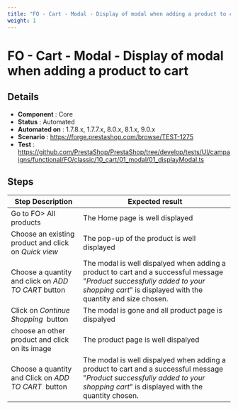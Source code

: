 ```yaml
---
title: "FO - Cart - Modal - Display of modal when adding a product to cart"
weight: 1
---
```


# FO - Cart - Modal - Display of modal when adding a product to cart
## Details
* **Component** : Core
* **Status** : Automated
* **Automated on** : 1.7.8.x, 1.7.7.x, 8.0.x, 8.1.x, 9.0.x
* **Scenario** : https://forge.prestashop.com/browse/TEST-1275
* **Test** : https://github.com/PrestaShop/PrestaShop/tree/develop/tests/UI/campaigns/functional/FO/classic/10_cart/01_modal/01_displayModal.ts

## Steps
| Step Description | Expected result |
| ----- | ----- |
| Go to FO> All products | The Home page is well displayed |
| Choose an existing product and click on _*Quick view*_ | The pop-up of the product is well displayed |
| Choose a quantity and click on _*ADD TO CART*_ button | The modal is well dispalyed when adding a product to cart and a successful message "_*Product successfully added to your shopping cart*_" is displayed with the quantity and size chosen. |
| Click on _*Continue Shopping*_  button | The modal is gone and all product page is dispalyed |
| choose an other product and click on its image | The product page is well dispalyed |
| Choose a quantity and Click on _*ADD TO CART*_  button | The modal is well dispalyed when adding a product to cart and a successful message "_*Product successfully added to your shopping cart*_" is displayed with the quantity chosen. |
